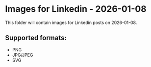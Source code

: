 # Images for Linkedin - 2026-01-08

This folder will contain images for Linkedin posts on 2026-01-08.

## Supported formats:
- PNG
- JPG/JPEG
- SVG
